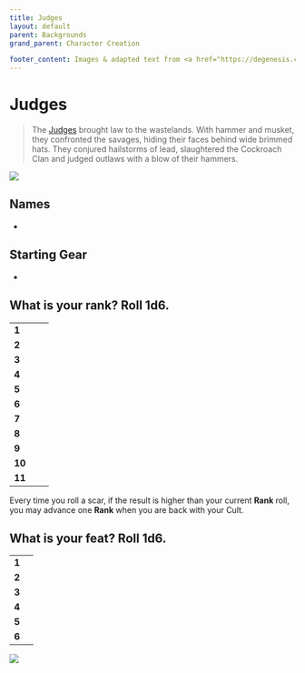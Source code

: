 ```yaml
---
title: Judges
layout: default
parent: Backgrounds
grand_parent: Character Creation

footer_content: Images & adapted text from <a href="https://degenesis.com/">degenesis.com</a> for private use only. Copyright &copy; 2021 by SIXMOREVODKA.
---
```


# Judges

> The [Judges](https://degenesis.com/world/cults/judges) brought law to the wastelands. With hammer and musket, they confronted the savages, hiding their faces behind wide brimmed hats. They conjured hailstorms of lead, slaughtered the Cockroach Clan and judged outlaws with a blow of their hammers.

![](https://a.storyblok.com/f/72501/2715x3840/bf8078a94a/004-judges-archetype.jpg)

## Names

- 

## Starting Gear

- 

## What is your rank? Roll 1d6.

|        |     |     |
| ------ | --- | --- |
| **1**  |     |     |
| **2**  |     |     |
| **3**  |     |     |
| **4**  |     |     |
| **5**  |     |     |
| **6**  |     |     |
| **7**  |     |     |
| **8**  |     |     |
| **9**  |     |     |
| **10** |     |     |
| **11** |     |     |

Every time you roll a scar, if the result is higher than your current **Rank** roll, you may advance one **Rank** when you are back with your Cult.


## What is your feat? Roll 1d6.

|       |     |
| ----- | --- |
| **1** |     |
| **2** |     |
| **3** |     |
| **4** |     |
| **5** |     |
| **6** |     |

![](https://img2.storyblok.com/3922x1964/filters:quality(90)/f/72501/5040x2524/64462fbd6c/judges-opener.jpg)


